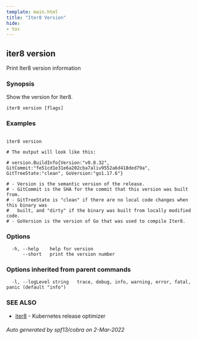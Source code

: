```yaml
---
template: main.html
title: "Iter8 Version"
hide:
- toc
---
```

## iter8 version

Print Iter8 version information

### Synopsis


Show the version for Iter8.


```
iter8 version [flags]
```

### Examples

```

iter8 version

# The output will look like this:

# version.BuildInfo{Version:"v0.8.32", GitCommit:"fe51cd1e31e6a202cba7aliv9552a6d418ded79a", GitTreeState:"clean", GoVersion:"go1.17.6"}

# - Version is the semantic version of the release.
# - GitCommit is the SHA for the commit that this version was built from.
# - GitTreeState is "clean" if there are no local code changes when this binary was
# 	built, and "dirty" if the binary was built from locally modified code.
# - GoVersion is the version of Go that was used to compile Iter8.

```

### Options

```
  -h, --help    help for version
      --short   print the version number
```

### Options inherited from parent commands

```
  -l, --logLevel string   trace, debug, info, warning, error, fatal, panic (default "info")
```

### SEE ALSO

* [iter8](iter8.md)	 - Kubernetes release optimizer

###### Auto generated by spf13/cobra on 2-Mar-2022
